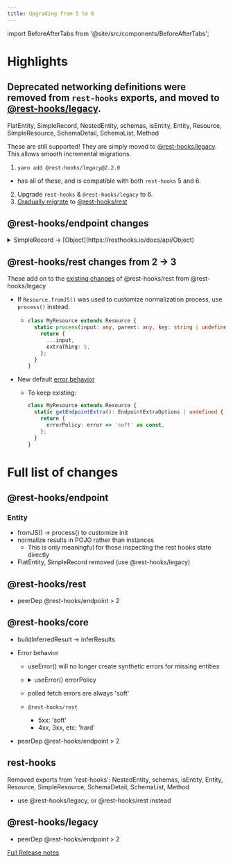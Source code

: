 ```yaml
---
title: Upgrading from 5 to 6
---
```

import BeforeAfterTabs from '@site/src/components/BeforeAfterTabs';

# Highlights

## Deprecated networking definitions were removed from `rest-hooks` exports, and moved to [@rest-hooks/legacy](https://www.npmjs.com/package/@rest-hooks/legacy).

FlatEntity, SimpleRecord, NestedEntity, schemas, isEntity, Entity, Resource, SimpleResource, SchemaDetail, SchemaList, Method

These are still supported! They are simply moved to [@rest-hooks/legacy](https://www.npmjs.com/package/@rest-hooks/legacy). This allows smooth incremental migrations.

1. `yarn add @rest-hooks/legacy@2.2.0`

- has all of these, and is compatible with both `rest-hooks` 5 and 6.

2. Upgrade `rest-hooks` & `@rest-hooks/legacy` to 6.
3. [Gradually migrate](https://resthooks.io/docs/upgrade/upgrading-to-5#rest-hooksrest) to [@rest-hooks/rest](https://www.npmjs.com/package/@rest-hooks/rest)

## @rest-hooks/endpoint changes

<details><summary>SimpleRecord -> [Object](https://resthooks.io/docs/api/Object)</summary>

SimpleRecord was removed (though available in [@rest-hooks/legacy](https://www.npmjs.com/package/@rest-hooks/legacy))

<BeforeAfterTabs>

```ts
export class Address extends SimpleRecord {
  readonly street: string = '';
  readonly suite: string = '';
  readonly city: string = '';
  readonly zipcode: string = '';
  readonly createdAt: Date = new Date(0);

  static schema = {
    createdAt: Date,
  };
}
```

<!--after-->

```ts
export const Address = {
  street: '',
  suite: '',
  city: '',
  zipcode: '',
  date: Date,
};
```

</BeforeAfterTabs>

</details>

## @rest-hooks/rest changes from 2 -> 3

These add on to the [existing changes](https://resthooks.io/docs/upgrade/upgrading-to-5#rest-hooksrest) of @rest-hooks/rest from @rest-hooks/legacy

- If `Resource.fromJS()` was used to customize normalization process, use `process()` instead.

  - ```ts
    class MyResource extends Resource {
      static process(input: any, parent: any, key: string | undefined): any {
        return {
          ...input,
          extraThing: 5,
        };
      }
    }
    ```

- New default [error behavior](#rest-hookscore)
  - To keep existing:
    ```ts
    class MyResource extends Resource {
      static getEndpointExtra(): EndpointExtraOptions | undefined {
        return {
          errorPolicy: error => 'soft' as const,
        };
      }
    }
    ```

# Full list of changes

## @rest-hooks/endpoint

### Entity

- fromJS() -> process() to customize init
- normalize results in POJO rather than instances
  - This is only meaningful for those inspecting the rest hooks state directly
- FlatEntity, SimpleRecord removed (use @rest-hooks/legacy)

## @rest-hooks/rest

- peerDep @rest-hooks/endpoint > 2

## @rest-hooks/core

- buildInferredResult -> inferResults
- Error behavior

  - useError() will no longer create synthetic errors for missing entities
  - <details><summary>useError() errorPolicy</summary>

    #### EndpointExtraOptions

    ```ts
    interface EndpointExtraOptions {
      //...rest
      errorPolicy?: (error: any) => 'soft' | undefined;
    }
    ```

    #### 'soft' vs `undefined`

    - 'soft' avoids errors if existing results are still available (even if stale)
    - `undefined` (hard error) means any error always falls

    #### @rest-hooks/rest

    New default policy: 5xx are soft, else hard.

    `@rest-hooks/rest` is where errors have 'status' members. This concept does not exist in base Endpoints.

    ```ts
      static getEndpointExtra(): EndpointExtraOptions | undefined {
        return;
        return {
          errorPolicy: error =>
            error.status >= 500 ? ('soft' as const) : undefined,
        };
      }
    ```

    #### PollingSubscription

    ```ts
              // never break when data already exists
              errorPolicy: () => 'soft' as const,
    ```

    #### @rest-hooks/legacy - Resource

    Existing policy was to always be 'soft' no matter what. This maintains that behavior.

    ```ts
      /** @deprecated */
      /** Get the request options for this SimpleResource  */
      static getFetchOptions(): FetchOptions | undefined {
        return {
          errorPolicy: () => 'soft' as const,
        };
      }
    ```

    https://github.com/coinbase/rest-hooks/pull/971

     </details>

  - polled fetch errors are always 'soft'
  - `@rest-hooks/rest`
    - 5xx: 'soft'
    - 4xx, 3xx, etc: 'hard'

- peerDep @rest-hooks/endpoint > 2

## rest-hooks

Removed exports from 'rest-hooks': NestedEntity, schemas, isEntity, Entity, Resource, SimpleResource, SchemaDetail, SchemaList, Method

- use @rest-hooks/legacy, or @rest-hooks/rest instead

## @rest-hooks/legacy

- peerDep @rest-hooks/endpoint > 2

[Full Release notes](https://github.com/coinbase/rest-hooks/releases/tag/rest-hooks%406.0.0)
